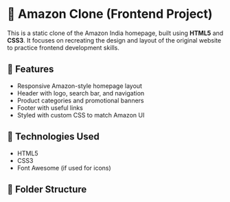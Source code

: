 # 🛒 Amazon Clone (Frontend Project)

This is a static clone of the Amazon India homepage, built using **HTML5** and **CSS3**. It focuses on recreating the design and layout of the original website to practice frontend development skills.

## 🌟 Features

- Responsive Amazon-style homepage layout
- Header with logo, search bar, and navigation
- Product categories and promotional banners
- Footer with useful links
- Styled with custom CSS to match Amazon UI

## 🔧 Technologies Used

- HTML5
- CSS3
- Font Awesome (if used for icons)

## 📁 Folder Structure

